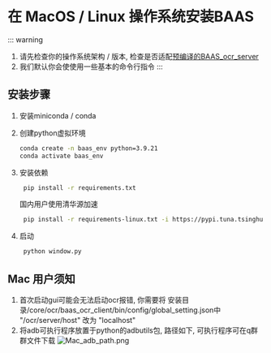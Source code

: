 # 在 MacOS / Linux 操作系统安装BAAS
::: warning
1. 请先检查你的操作系统架构 / 版本, 检查是否适配[预编译的BAAS_ocr_server](/develop_doc/script/ocr#预编译版本-prebuild-version)
2. 我们默认你会使使用一些基本的命令行指令
:::


## 安装步骤

1. 安装miniconda / conda
2. 创建python虚拟环境
    ```bash
    conda create -n baas_env python=3.9.21
    conda activate baas_env
    ```
3. 安装依赖
   ```bash
    pip install -r requirements.txt
    ```
   国内用户使用清华源加速

   ```bash
    pip install -r requirements-linux.txt -i https://pypi.tuna.tsinghua.edu.cn/simple
    ```

4. 启动
   ```bash
    python window.py
    ```

## Mac 用户须知

1. 首次启动gui可能会无法启动ocr报错, 你需要将 安装目录/core/ocr/baas_ocr_client/bin/config/global_setting.json中 "/ocr/server/host" 改为 "localhost"
2. 将adb可执行程序放置于python的adbutils包, 路径如下, 可执行程序可在q群群文件下载
![Mac_adb_path.png](/assets/install/Mac_adb_path.png)
